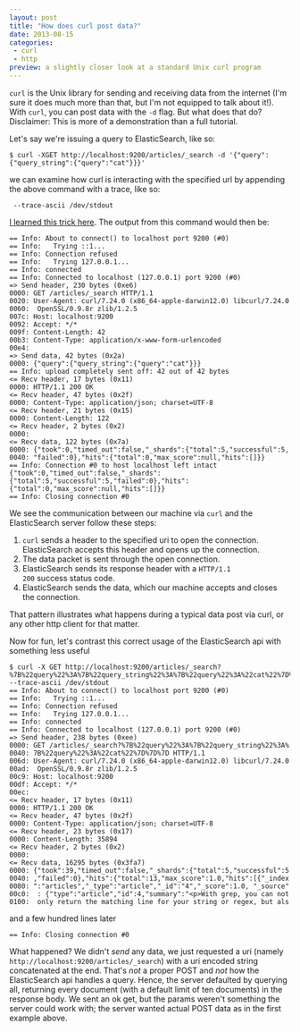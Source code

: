 ```yaml
---
layout: post
title: "How does curl post data?"
date: 2013-08-15
categories:
 - curl
 - http
preview: a slightly closer look at a standard Unix curl program
---
```


<code>curl</code> is the Unix library for sending and receiving data from the internet (I'm sure it does much more than that, but I'm not equipped to talk about it!). With <code>curl</code>, you can post data with the <code>-d</code> flag. But what does that do? Disclaimer: This is more of a demonstration than a full tutorial.

Let's say we're issuing a query to ElasticSearch, like so:

    $ curl -XGET http://localhost:9200/articles/_search -d '{"query":{"query_string":{"query":"cat"}}}'

we can examine how curl is interacting with the specified url by appending the above command with a trace, like so:

     --trace-ascii /dev/stdout

[I learned this trick here](http://superuser.com/questions/291424/how-do-you-display-post-data-with-curl). The output from this command would then be:

    == Info: About to connect() to localhost port 9200 (#0)
    == Info:   Trying ::1...
    == Info: Connection refused
    == Info:   Trying 127.0.0.1...
    == Info: connected
    == Info: Connected to localhost (127.0.0.1) port 9200 (#0)
    => Send header, 230 bytes (0xe6)
    0000: GET /articles/_search HTTP/1.1
    0020: User-Agent: curl/7.24.0 (x86_64-apple-darwin12.0) libcurl/7.24.0
    0060:  OpenSSL/0.9.8r zlib/1.2.5
    007c: Host: localhost:9200
    0092: Accept: */*
    009f: Content-Length: 42
    00b3: Content-Type: application/x-www-form-urlencoded
    00e4:
    => Send data, 42 bytes (0x2a)
    0000: {"query":{"query_string":{"query":"cat"}}}
    == Info: upload completely sent off: 42 out of 42 bytes
    <= Recv header, 17 bytes (0x11)
    0000: HTTP/1.1 200 OK
    <= Recv header, 47 bytes (0x2f)
    0000: Content-Type: application/json; charset=UTF-8
    <= Recv header, 21 bytes (0x15)
    0000: Content-Length: 122
    <= Recv header, 2 bytes (0x2)
    0000:
    <= Recv data, 122 bytes (0x7a)
    0000: {"took":0,"timed_out":false,"_shards":{"total":5,"successful":5,
    0040: "failed":0},"hits":{"total":0,"max_score":null,"hits":[]}}
    == Info: Connection #0 to host localhost left intact
    {"took":0,"timed_out":false,"_shards":{"total":5,"successful":5,"failed":0},"hits":{"total":0,"max_score":null,"hits":[]}}
    == Info: Closing connection #0

We see the communication between our machine via <code>curl</code> and the ElasticSearch server follow these steps:

1. <code>curl</code> sends a header to the specified uri to open the connection. ElasticSearch accepts this header and opens up the connection.
2. The data packet is sent through the open connection.
3. ElasticSearch sends its response header with a <code>HTTP/1.1 200</code> success status code.
4. ElasticSearch sends the data, which our machine accepts and closes the connection.

That pattern illustrates what happens during a typical data post via curl, or any other http client for that matter.

Now for fun, let's contrast this correct usage of the ElasticSearch api with something less useful

    $ curl -X GET http://localhost:9200/articles/_search?%7B%22query%22%3A%7B%22query_string%22%3A%7B%22query%22%3A%22cat%22%7D%7D%7D  --trace-ascii /dev/stdout
    == Info: About to connect() to localhost port 9200 (#0)
    == Info:   Trying ::1...
    == Info: Connection refused
    == Info:   Trying 127.0.0.1...
    == Info: connected
    == Info: Connected to localhost (127.0.0.1) port 9200 (#0)
    => Send header, 238 bytes (0xee)
    0000: GET /articles/_search?%7B%22query%22%3A%7B%22query_string%22%3A%
    0040: 7B%22query%22%3A%22cat%22%7D%7D%7D HTTP/1.1
    006d: User-Agent: curl/7.24.0 (x86_64-apple-darwin12.0) libcurl/7.24.0
    00ad:  OpenSSL/0.9.8r zlib/1.2.5
    00c9: Host: localhost:9200
    00df: Accept: */*
    00ec:
    <= Recv header, 17 bytes (0x11)
    0000: HTTP/1.1 200 OK
    <= Recv header, 47 bytes (0x2f)
    0000: Content-Type: application/json; charset=UTF-8
    <= Recv header, 23 bytes (0x17)
    0000: Content-Length: 35894
    <= Recv header, 2 bytes (0x2)
    0000:
    <= Recv data, 16295 bytes (0x3fa7)
    0000: {"took":39,"timed_out":false,"_shards":{"total":5,"successful":5
    0040: ,"failed":0},"hits":{"total":13,"max_score":1.0,"hits":[{"_index
    0080: ":"articles","_type":"article","_id":"4","_score":1.0, "_source"
    00c0:  : {"type":"article","id":4,"summary":"<p>With grep, you can not
    0100:  only return the matching line for your string or regex, but als

and a few hundred lines later

    == Info: Closing connection #0

What happened? We didn't *send* any data, we just requested a uri (namely <code>http://localhost:9200/articles/_search</code>) with a uri encoded string concatenated at the end. That's *not* a proper POST and *not* how the ElasticSearch api handles a query. Hence, the server defaulted by querying all, returning every document (with a default limit of ten documents) in the response body. We sent an ok get, but the params weren't something the server could work with; the server wanted actual POST data as in the first example above.
